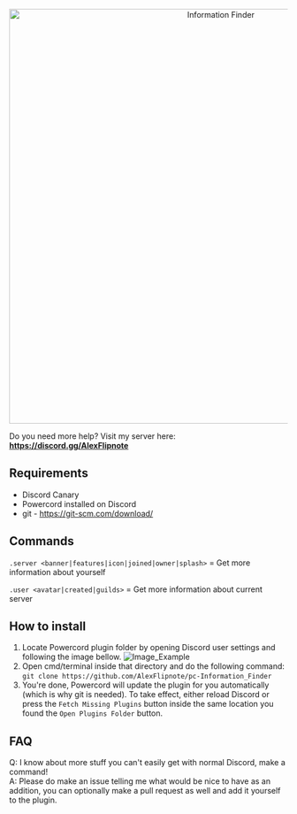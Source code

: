 <p align="center">
  <img alt="Information Finder" src="https://i.alexflipnote.dev/4pPLc4M.png" width="750px">
</p>

Do you need more help? Visit my server here: **https://discord.gg/AlexFlipnote**

## Requirements
- Discord Canary
- Powercord installed on Discord
- git - https://git-scm.com/download/

## Commands
`.server <banner|features|icon|joined|owner|splash>` = Get more information about yourself

`.user <avatar|created|guilds>` = Get more information about current server


## How to install
1. Locate Powercord plugin folder by opening Discord user settings and following the image bellow.
![Image_Example](https://i.alexflipnote.dev/2mSnX9g.png)
2. Open cmd/terminal inside that directory and do the following command: `git clone https://github.com/AlexFlipnote/pc-Information_Finder`
3. You're done, Powercord will update the plugin for you automatically (which is why git is needed). To take effect, either reload Discord or press the `Fetch Missing Plugins` button inside the same location you found the `Open Plugins Folder` button.

## FAQ
Q: I know about more stuff you can't easily get with normal Discord, make a command!<br>
A: Please do make an issue telling me what would be nice to have as an addition, you can optionally make a pull request as well and add it yourself to the plugin.
